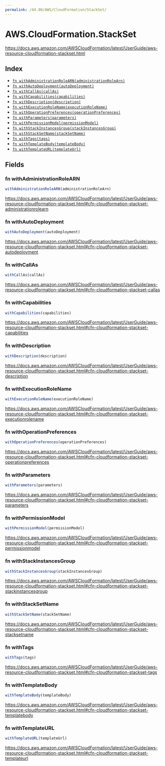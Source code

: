 ```yaml
---
permalink: /44.00/AWS/CloudFormation/StackSet/
---
```


# AWS.CloudFormation.StackSet

https://docs.aws.amazon.com/AWSCloudFormation/latest/UserGuide/aws-resource-cloudformation-stackset.html

## Index

* [`fn withAdministrationRoleARN(administrationRoleArn)`](#fn-withadministrationrolearn)
* [`fn withAutoDeployment(autoDeployment)`](#fn-withautodeployment)
* [`fn withCallAs(callAs)`](#fn-withcallas)
* [`fn withCapabilities(capabilities)`](#fn-withcapabilities)
* [`fn withDescription(description)`](#fn-withdescription)
* [`fn withExecutionRoleName(executionRoleName)`](#fn-withexecutionrolename)
* [`fn withOperationPreferences(operationPreferences)`](#fn-withoperationpreferences)
* [`fn withParameters(parameters)`](#fn-withparameters)
* [`fn withPermissionModel(permissionModel)`](#fn-withpermissionmodel)
* [`fn withStackInstancesGroup(stackInstancesGroup)`](#fn-withstackinstancesgroup)
* [`fn withStackSetName(stackSetName)`](#fn-withstacksetname)
* [`fn withTags(tags)`](#fn-withtags)
* [`fn withTemplateBody(templateBody)`](#fn-withtemplatebody)
* [`fn withTemplateURL(templateUrl)`](#fn-withtemplateurl)

## Fields

### fn withAdministrationRoleARN

```ts
withAdministrationRoleARN(administrationRoleArn)
```

https://docs.aws.amazon.com/AWSCloudFormation/latest/UserGuide/aws-resource-cloudformation-stackset.html#cfn-cloudformation-stackset-administrationrolearn

### fn withAutoDeployment

```ts
withAutoDeployment(autoDeployment)
```

https://docs.aws.amazon.com/AWSCloudFormation/latest/UserGuide/aws-resource-cloudformation-stackset.html#cfn-cloudformation-stackset-autodeployment

### fn withCallAs

```ts
withCallAs(callAs)
```

https://docs.aws.amazon.com/AWSCloudFormation/latest/UserGuide/aws-resource-cloudformation-stackset.html#cfn-cloudformation-stackset-callas

### fn withCapabilities

```ts
withCapabilities(capabilities)
```

https://docs.aws.amazon.com/AWSCloudFormation/latest/UserGuide/aws-resource-cloudformation-stackset.html#cfn-cloudformation-stackset-capabilities

### fn withDescription

```ts
withDescription(description)
```

https://docs.aws.amazon.com/AWSCloudFormation/latest/UserGuide/aws-resource-cloudformation-stackset.html#cfn-cloudformation-stackset-description

### fn withExecutionRoleName

```ts
withExecutionRoleName(executionRoleName)
```

https://docs.aws.amazon.com/AWSCloudFormation/latest/UserGuide/aws-resource-cloudformation-stackset.html#cfn-cloudformation-stackset-executionrolename

### fn withOperationPreferences

```ts
withOperationPreferences(operationPreferences)
```

https://docs.aws.amazon.com/AWSCloudFormation/latest/UserGuide/aws-resource-cloudformation-stackset.html#cfn-cloudformation-stackset-operationpreferences

### fn withParameters

```ts
withParameters(parameters)
```

https://docs.aws.amazon.com/AWSCloudFormation/latest/UserGuide/aws-resource-cloudformation-stackset.html#cfn-cloudformation-stackset-parameters

### fn withPermissionModel

```ts
withPermissionModel(permissionModel)
```

https://docs.aws.amazon.com/AWSCloudFormation/latest/UserGuide/aws-resource-cloudformation-stackset.html#cfn-cloudformation-stackset-permissionmodel

### fn withStackInstancesGroup

```ts
withStackInstancesGroup(stackInstancesGroup)
```

https://docs.aws.amazon.com/AWSCloudFormation/latest/UserGuide/aws-resource-cloudformation-stackset.html#cfn-cloudformation-stackset-stackinstancesgroup

### fn withStackSetName

```ts
withStackSetName(stackSetName)
```

https://docs.aws.amazon.com/AWSCloudFormation/latest/UserGuide/aws-resource-cloudformation-stackset.html#cfn-cloudformation-stackset-stacksetname

### fn withTags

```ts
withTags(tags)
```

https://docs.aws.amazon.com/AWSCloudFormation/latest/UserGuide/aws-resource-cloudformation-stackset.html#cfn-cloudformation-stackset-tags

### fn withTemplateBody

```ts
withTemplateBody(templateBody)
```

https://docs.aws.amazon.com/AWSCloudFormation/latest/UserGuide/aws-resource-cloudformation-stackset.html#cfn-cloudformation-stackset-templatebody

### fn withTemplateURL

```ts
withTemplateURL(templateUrl)
```

https://docs.aws.amazon.com/AWSCloudFormation/latest/UserGuide/aws-resource-cloudformation-stackset.html#cfn-cloudformation-stackset-templateurl